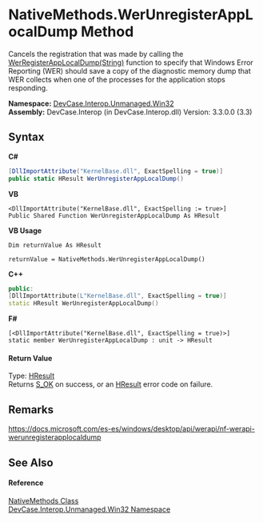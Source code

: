 # NativeMethods.WerUnregisterAppLocalDump Method 
 

Cancels the registration that was made by calling the <a href="M_DevCase_Interop_Unmanaged_Win32_NativeMethods_WerRegisterAppLocalDump">WerRegisterAppLocalDump(String)</a> function to specify that Windows Error Reporting (WER) should save a copy of the diagnostic memory dump that WER collects when one of the processes for the application stops responding.

**Namespace:**&nbsp;<a href="N_DevCase_Interop_Unmanaged_Win32">DevCase.Interop.Unmanaged.Win32</a><br />**Assembly:**&nbsp;DevCase.Interop (in DevCase.Interop.dll) Version: 3.3.0.0 (3.3)

## Syntax

**C#**<br />
``` C#
[DllImportAttribute("KernelBase.dll", ExactSpelling = true)]
public static HResult WerUnregisterAppLocalDump()
```

**VB**<br />
``` VB
<DllImportAttribute("KernelBase.dll", ExactSpelling := true>]
Public Shared Function WerUnregisterAppLocalDump As HResult
```

**VB Usage**<br />
``` VB Usage
Dim returnValue As HResult

returnValue = NativeMethods.WerUnregisterAppLocalDump()
```

**C++**<br />
``` C++
public:
[DllImportAttribute(L"KernelBase.dll", ExactSpelling = true)]
static HResult WerUnregisterAppLocalDump()
```

**F#**<br />
``` F#
[<DllImportAttribute("KernelBase.dll", ExactSpelling = true)>]
static member WerUnregisterAppLocalDump : unit -> HResult 

```


#### Return Value
Type: <a href="T_DevCase_Interop_Unmanaged_Win32_Enums_HResult">HResult</a><br />Returns <a href="T_DevCase_Interop_Unmanaged_Win32_Enums_HResult">S_OK</a> on success, or an <a href="T_DevCase_Interop_Unmanaged_Win32_Enums_HResult">HResult</a> error code on failure.

## Remarks
<a href="https://docs.microsoft.com/es-es/windows/desktop/api/werapi/nf-werapi-werunregisterapplocaldump" target="_blank">https://docs.microsoft.com/es-es/windows/desktop/api/werapi/nf-werapi-werunregisterapplocaldump</a>

## See Also


#### Reference
<a href="T_DevCase_Interop_Unmanaged_Win32_NativeMethods">NativeMethods Class</a><br /><a href="N_DevCase_Interop_Unmanaged_Win32">DevCase.Interop.Unmanaged.Win32 Namespace</a><br />